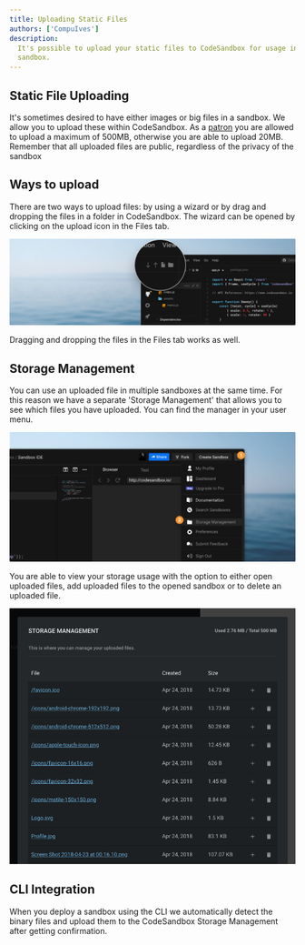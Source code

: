 ```yaml
---
title: Uploading Static Files
authors: ['CompuIves']
description:
  It's possible to upload your static files to CodeSandbox for usage in the
  sandbox.
---
```


## Static File Uploading

It's sometimes desired to have either images or big files in a sandbox. We allow
you to upload these within CodeSandbox. As a
[patron](https://codesandbox.stream/patron) you are allowed to upload a maximum
of 500MB, otherwise you are able to upload 20MB. Remember that all uploaded
files are public, regardless of the privacy of the sandbox

## Ways to upload

There are two ways to upload files: by using a wizard or by drag and dropping
the files in a folder in CodeSandbox. The wizard can be opened by clicking on
the upload icon in the Files tab.

![Upload Wizard](./images/upload.png)

Dragging and dropping the files in the Files tab works as well.

## Storage Management

You can use an uploaded file in multiple sandboxes at the same time. For this
reason we have a separate 'Storage Management' that allows you to see which
files you have uploaded. You can find the manager in your user menu.

![Storage Management in User Menu](./images/storage-management-users.png?v2)

You are able to view your storage usage with the option to either open uploaded
files, add uploaded files to the opened sandbox or to delete an uploaded file.

![Storage Management](./images/storage-management.png)

## CLI Integration

When you deploy a sandbox using the CLI we automatically detect the binary files
and upload them to the CodeSandbox Storage Management after getting
confirmation.
